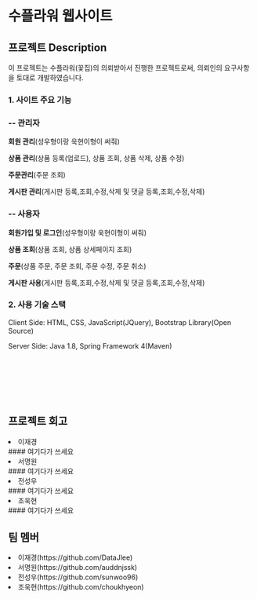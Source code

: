 # 수플라워 웹사이트

## 프로젝트 Description

이 프로젝트는 수플라워(꽃집)의 의뢰받아서 진행한 프로젝트로써, 의뢰인의 요구사항을 토대로 개발하였습니다.

### 1. 사이트 주요 기능
### -- 관리자

<b>회원 관리</b>(성우형이랑 욱현이형이 써줘)

<b>상품 관리</b>(상품 등록(업로드), 상품 조회, 상품 삭제, 상품 수정)

<b>주문관리</b>(주문 조회)

<b>게시판 관리</b>(게시판 등록,조회,수정,삭제 및 댓글 등록,조회,수정,삭제)

### -- 사용자

<b>회원가입 및 로그인</b>(성우형이랑 욱현이형이 써줘)

<b>상품 조회</b>(상품 조회, 상품 상세페이지 조회)

<b>주문</b>(상품 주문, 주문 조회, 주문 수정, 주문 취소)

<b>게시판 사용</b>(게시판 등록,조회,수정,삭제 및 댓글 등록,조회,수정,삭제)




### 2. 사용 기술 스택
Client Side: HTML, CSS, JavaScript(JQuery), Bootstrap Library(Open Source)

Server Side: Java 1.8, Spring Framework 4(Maven) 


<br><br><br><br><br>
## 프로젝트 회고
<li>이재경</li>
#### 여기다가 쓰세요

<li>서명원</li>
#### 여기다가 쓰세요

<li>전성우</li>
#### 여기다가 쓰세요

<li>조욱현</li>
#### 여기다가 쓰세요

## 팀 멤버
<li>이재경(https://github.com/DataJlee)</li>
<li>서명원(https://github.com/auddnjssk)</li> 
<li>전성우(https://github.com/sunwoo96)</li>
<li>조욱현(https://github.com/choukhyeon)</li>
